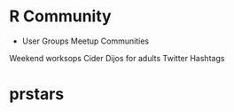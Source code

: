 R Community
===================

* User Groups Meetup Communities

Weekend worksops
Cider Dijos for adults
Twitter
Hashtags
 # prstars
